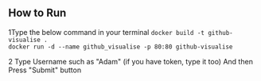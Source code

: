 
## How to Run

1Type the below command in your terminal
```docker build -t github-visualise .```  
```docker run -d --name github_visualise -p 80:80 github-visualise```

2
Type Username such as "Adam" (if you have token, type it too)
And then Press "Submit" button
